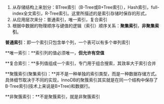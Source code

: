 1. 从存储结构上来划分：BTree索引（B-Tree或B+Tree索引），Hash索引，full-index全文索引，R-Tree索引。这里所描述的是索引存储时保存的形式，
2. 从应用层次来分：普通索引，唯一索引，复合索引
3. 根据中数据的物理顺序与键值的逻辑（索引）顺序关系：**聚集索引**，**非聚集索引**。



**普通索引**：即一个索引只包含单个列，一个表可以有多个单列索引

**唯一索引：**索引列的值必须唯一，**但允许有空值**

**复合索引：**多列值组成一个索引，专门用于组合搜索，其效率大于索引合并

**聚簇索引(聚集索引)：**并不是一种单独的索引类型，而是一种数据存储方式。具体细节取决于不同的实现，InnoDB的聚簇索引其实就是在同一个结构中保存了B-Tree索引(技术上来说是B+Tree)和数据行。

**非聚簇索引：**不是聚簇索引，就是非聚簇索引

## 



